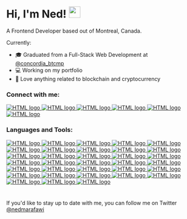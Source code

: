 # Hi, I'm Ned! <img src="https://raw.githubusercontent.com/MartinHeinz/MartinHeinz/master/wave.gif" width="30px">

A Frontend Developer based out of Montreal, Canada.

Currently: <br>

  * 🎓 Graduated from a Full-Stack Web Development at <a href="https://twitter.com/concordia_btcmp" target="_blank">@concordia_btcmp</a> <br>
  * :computer: Working on my portfolio
  * :rocket: Love anything related to blockchain and cryptocurrency

### Connect with me:
<a href="https://nedcode.com">
<img src="https://img.shields.io/badge/website-000000?style=for-the-badge&logo=About.me&logoColor=white" alt="HTML logo" width="auto" height="auto">
</a>
<a href="https://twitter.com/nedmarafawi">
<img src="https://img.shields.io/badge/Twitter-1DA1F2?style=for-the-badge&logo=twitter&logoColor=white" alt="HTML logo" width="auto" height="auto">
</a>
<a href="https://www.linkedin.com/in/nedmarafawi/">
<img src="https://img.shields.io/badge/LinkedIn-0077B5?style=for-the-badge&logo=linkedin&logoColor=white" alt="HTML logo" width="auto" height="auto">
</a>
<a href="https://www.polywork.com/nedmarafawi">
<img src="https://img.shields.io/badge/polywork-543DE0?style=for-the-badge&logo=polywork&logoColor=white" alt="HTML logo" width="auto" height="auto">
</a>
<a href="https://www.instagram.com/nedmarafawi/">
<img src="https://img.shields.io/badge/Instagram-E4405F?style=for-the-badge&logo=instagram&logoColor=white" alt="HTML logo" width="auto" height="auto">
</a>
<a href="https://www.reddit.com/user/nedcode">
<img src="https://img.shields.io/badge/Reddit-FF4500?style=for-the-badge&logo=reddit&logoColor=white" alt="HTML logo" width="auto" height="auto">
</a>




### Languages and Tools:


<a href="https://nedcode.com">
<img src="https://img.shields.io/badge/HTML5-E34F26?style=for-the-badge&logo=html5&logoColor=white" alt="HTML logo" width="auto" height="auto">
</a>
<a href="https://nedcode.com">
<img src="https://img.shields.io/badge/CSS3-1572B6?style=for-the-badge&logo=css3&logoColor=white" alt="HTML logo" width="auto" height="auto">
</a>
<a href="https://nedcode.com">
<img src="https://img.shields.io/badge/JavaScript-323330?style=for-the-badge&logo=javascript&logoColor=F7DF1E" alt="HTML logo" width="auto" height="auto">
</a>
<a href="https://nedcode.com">
<img src="https://img.shields.io/badge/json-5E5C5C?style=for-the-badge&logo=json&logoColor=white" alt="HTML logo" width="auto" height="auto">
</a>
<a href="https://nedcode.com">
<img src="https://img.shields.io/badge/MongoDB-4EA94B?style=for-the-badge&logo=mongodb&logoColor=white" alt="HTML logo" width="auto" height="auto">
</a>
<a href="https://nedcode.com">
<img src="https://img.shields.io/badge/Node.js-339933?style=for-the-badge&logo=nodedotjs&logoColor=white" alt="HTML logo" width="auto" height="auto">
</a>
<a href="https://nedcode.com">
<img src="https://img.shields.io/badge/npm-CB3837?style=for-the-badge&logo=npm&logoColor=white" alt="HTML logo" width="auto" height="auto">
</a>
<a href="https://nedcode.com">
<img src="https://img.shields.io/badge/Yarn-2C8EBB?style=for-the-badge&logo=yarn&logoColor=white" alt="HTML logo" width="auto" height="auto">
</a>
<a href="https://nedcode.com">
<img src="https://img.shields.io/badge/Express.js-000000?style=for-the-badge&logo=express&logoColor=white" alt="HTML logo" width="auto" height="auto">
</a>
<a href="https://nedcode.com">
<img src="https://img.shields.io/badge/React-20232A?style=for-the-badge&logo=react&logoColor=61DAFB" alt="HTML logo" width="auto" height="auto">
</a>
<a href="https://nedcode.com">
<img src="https://img.shields.io/badge/styled--components-DB7093?style=for-the-badge&logo=styled-components&logoColor=white" alt="HTML logo" width="auto" height="auto">
</a>
<a href="https://nedcode.com">
<img src="https://img.shields.io/badge/Material--UI-0081CB?style=for-the-badge&logo=material-ui&logoColor=white" alt="HTML logo" width="auto" height="auto">
</a>
<a href="https://nedcode.com">
<img src="https://img.shields.io/badge/Bootstrap-563D7C?style=for-the-badge&logo=bootstrap&logoColor=white" alt="HTML logo" width="auto" height="auto">
</a>
<a href="https://nedcode.com">
<img src="https://img.shields.io/badge/React_Router-CA4245?style=for-the-badge&logo=react-router&logoColor=white" alt="HTML logo" width="auto" height="auto">
</a>
<a href="https://nedcode.com">
<img src="https://img.shields.io/badge/Git-F05032?style=for-the-badge&logo=git&logoColor=white" alt="HTML logo" width="auto" height="auto">
</a>
<a href="https://nedcode.com">
<img src="https://img.shields.io/badge/Insomnia-5849be?style=for-the-badge&logo=Insomnia&logoColor=white" alt="HTML logo" width="auto" height="auto">
</a>
<a href="https://nedcode.com">
<img src="https://img.shields.io/badge/shopify-8DB543?style=for-the-badge&logo=Shopify&logoColor=white" alt="HTML logo" width="auto" height="auto">
</a>
<a href="https://nedcode.com">
<img src="https://img.shields.io/badge/Netlify-00C7B7?style=for-the-badge&logo=netlify&logoColor=white" alt="HTML logo" width="auto" height="auto">
</a>
<a href="https://nedcode.com">
<img src="https://img.shields.io/badge/Google_chrome-4285F4?style=for-the-badge&logo=Google-chrome&logoColor=white" alt="HTML logo" width="auto" height="auto">
</a>
<a href="https://nedcode.com">
<img src="https://img.shields.io/badge/Firefox_Browser-FF7139?style=for-the-badge&logo=Firefox-Browser&logoColor=white" alt="HTML logo" width="auto" height="auto">
</a>
<a href="https://nedcode.com">
<img src="https://img.shields.io/badge/Brave-FF1B2D?style=for-the-badge&logo=Brave&logoColor=white" alt="HTML logo" width="auto" height="auto">
</a>
<a href="https://nedcode.com">
<img src="https://img.shields.io/badge/Safari-FF1B2D?style=for-the-badge&logo=Safari&logoColor=white" alt="HTML logo" width="auto" height="auto">
</a>
<a href="https://nedcode.com">
<img src="https://img.shields.io/badge/Visual_Studio_Code-0078D4?style=for-the-badge&logo=visual%20studio%20code&logoColor=white" alt="HTML logo" width="auto" height="auto">
</a>
<a href="https://nedcode.com">
<img src="https://img.shields.io/badge/NeoVim-%2357A143.svg?&style=for-the-badge&logo=neovim&logoColor=white" alt="HTML logo" width="auto" height="auto">
</a>
<a href="https://nedcode.com">
<img src="https://img.shields.io/badge/Notion-000000?style=for-the-badge&logo=notion&logoColor=white" alt="HTML logo" width="auto" height="auto">
</a>
<a href="https://nedcode.com">
<img src="https://img.shields.io/badge/mac%20os-000000?style=for-the-badge&logo=apple&logoColor=white" alt="HTML logo" width="auto" height="auto">
</a>
<a href="https://nedcode.com">
<img src="https://img.shields.io/badge/Windows-0078D6?style=for-the-badge&logo=windows&logoColor=white" alt="HTML logo" width="auto" height="auto">
</a>
<a href="https://nedcode.com">
<img src="https://img.shields.io/badge/Linux-FCC624?style=for-the-badge&logo=linux&logoColor=black" alt="HTML logo" width="auto" height="auto">
</a>
<a href="https://nedcode.com">
<img src="https://img.shields.io/badge/Adobe-Photoshop-31A8FF?style=for-the-badge&logo=Adobe-Photoshop&labelColor=0a446b&logoWidth=15" alt="HTML logo" width="auto" height="auto">
</a>
<a href="https://nedcode.com">
<img src="https://img.shields.io/badge/prettier-1A2C34?style=for-the-badge&logo=prettier&logoColor=F7BA3E" alt="HTML logo" width="auto" height="auto">
</a>
<a href="https://nedcode.com">
<img src="https://img.shields.io/badge/alacritty-F46D01?style=for-the-badge&logo=alacritty&logoColor=white" alt="HTML logo" width="auto" height="auto">
</a>
<a href="https://nedcode.com">
<img src="https://img.shields.io/badge/oh_my_zsh-1A2C34?style=for-the-badge&logo=ohmyzsh&logoColor=white" alt="HTML logo" width="auto" height="auto">
</a>
<a href="https://nedcode.com">
<img src="https://img.shields.io/badge/iTerm-000000?style=for-the-badge&logo=iterm2&logoColor=white" alt="HTML logo" width="auto" height="auto">
</a>

#
If you'd like to stay up to date with me, you can follow me on Twitter <a href="https://twitter.com/nedmarafawi">@nedmarafawi</a>





<!--
**NedMarafawi/NedMarafawi** is a ✨ _special_ ✨ repository because its `README.md` (this file) appears on your GitHub profile.

[![Twitter Follow](https://img.shields.io/twitter/follow/nedscode?label=Documenting%20my%20journey&style=social)](https://twitter.com/intent/follow?screen_name=nedscode)

![Ned's GitHub stats](https://github-readme-stats.vercel.app/api?username=ndscode&show_icons=true&theme=dark)

<img src="https://github.com/devicons/devicon/blob/master/icons/html5/html5-original.svg" alt="HTML logo" width="40" height="40"> <img src="https://github.com/devicons/devicon/blob/master/icons/css3/css3-original.svg" alt="HTML logo" width="40" height="40">
Here are some ideas to get you started:

- 🔭 I’m currently working on ...
- 🌱 I’m currently learning ...
- 👯 I’m looking to collaborate on ...
- 🤔 I’m looking for help with ...
- 💬 Ask me about ...
- 📫 How to reach me: ...
- 😄 Pronouns: ...
- ⚡ Fun fact: ...
<img class="emoji" alt="memo" height="20" width="20" src="https://github.githubassets.com/images/icons/emoji/unicode/1f4dd.png">
-->
